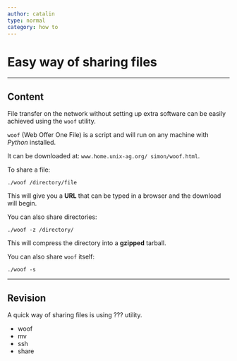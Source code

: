 ```yaml
---
author: catalin
type: normal
category: how to
---
```


# Easy way of sharing files


---

## Content

File transfer on the network without setting up extra software can be easily achieved using the `woof` utility.

`woof` (Web Offer One File) is a script and will run on any machine with *Python* installed.

It can be downloaded at: `www.home.unix-ag.org/ simon/woof.html`.

To share a file:

```plain-text
./woof /directory/file

```

This will give you a **URL** that can be typed in a browser and the download will begin.

You can also share directories:

```plain-text
./woof -z /directory/
```

This will compress the directory into a **gzipped** tarball.

You can also share `woof` itself:

```plain-text
./woof -s
```


---

## Revision

A quick way of sharing files is using ??? utility.

- woof
- mv
- ssh
- share
 
